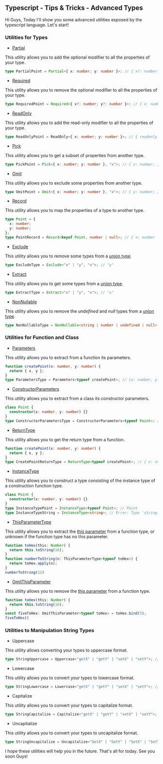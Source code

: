 ## Typescript - Tips & Tricks - Advanced Types

Hi Guys,
Today I'll show you some advanced utilities exposed by the typescript language.
Let's start!
### Utilities for Types
* [Partial](https://www.typescriptlang.org/docs/handbook/utility-types.html#partialtype)

This utility allows you to add the optional modifier to all the properties of your type.
```ts
type PartialPoint = Partial<{ x: number; y: number }>; // { x?: number | undefined; y?: number | undefined; }
```
* [Required](https://www.typescriptlang.org/docs/handbook/utility-types.html#requiredtype)

This utility allows you to remove the optional modifier to all the properties of your type.
```ts
type RequiredPoint = Required<{ x?: number; y?: number }>; // { x: number; y: number; }
```
* [ReadOnly](https://www.typescriptlang.org/docs/handbook/utility-types.html#readonlytype)

This utility allows you to add the read-only modifier to all the properties of your type.
```ts
type ReadOnlyPoint = ReadOnly<{ x: number; y: number }>; // { readonly x: number; readonly y: number; }
```
* [Pick](https://www.typescriptlang.org/docs/handbook/utility-types.html#picktype-keys)

This utility allows you to get a subset of properties from another type.
```ts
type PickPoint = Pick<{ x: number; y: number }, "x">; // { x: number; }
```
* [Omit](https://www.typescriptlang.org/docs/handbook/utility-types.html#omittype-keys)

This utility allows you to exclude some properties from another type.
```ts
type OmitPoint = Omit<{ x: number; y: number }, "x">; // { y: number; }
```
* [Record](https://www.typescriptlang.org/docs/handbook/utility-types.html#recordkeystype)

This utility allows you to map the properties of a type to another type.
```ts
type Point = {
  x: number;
  y: number;
};
type PointRecord = Record<keyof Point, number | null>; // { x: number | null; y: number | null; }
```
* [Exclude](https://www.typescriptlang.org/docs/handbook/utility-types.html#excludetype-excludedunion)

This utility allows you to remove some types from a [union type](https://dev.to/puppo/typescript-tips-tricks-union-and-intersection-1a9l).
```ts
type ExcludeType = Exclude<"x" | "y", "x">; // "y"
```
* [Extract](https://www.typescriptlang.org/docs/handbook/utility-types.html#extracttype-union)

This utility allows you to get some types from a [union type](https://dev.to/puppo/typescript-tips-tricks-union-and-intersection-1a9l).
```ts
type ExtractType = Extract<"x" | "y", "x">; // "x"
```
* [NonNullable](https://www.typescriptlang.org/docs/handbook/utility-types.html#nonnullabletype)

This utility allows you to remove the _undefined_ and _null_ types from a [union type](https://dev.to/puppo/typescript-tips-tricks-union-and-intersection-1a9l).
```ts
type NonNullableType = NonNullable<string | number | undefined | null>; // string | number
```

### Utilities for Function and Class
* [Parameters](https://www.typescriptlang.org/docs/handbook/utility-types.html#parameterstype)

This utility allows you to extract from a function its parameters.
```ts
function createPoint(x: number, y: number) {
  return { x, y };
}
type ParametersType = Parameters<typeof createPoint>; // [x: number, y: number]
```
* [ConstructorParameters](https://www.typescriptlang.org/docs/handbook/utility-types.html#constructorparameterstype)

This utility allows you to extract from a class its constructor parameters.
```ts
class Point {
  constructor(x: number, y: number) {}
}
type ConstructorParametersType = ConstructorParameters<typeof Point>; // [x: number, y: number]
```
* [ReturnType](https://www.typescriptlang.org/docs/handbook/utility-types.html#returntypetype)

This utility allows you to get the return type from a function.
```ts
function createPoint(x: number, y: number) {
  return { x, y };
}
type CreatePointReturnType = ReturnType<typeof createPoint>; // { x: number; y: number; }
```
* [InstanceType](https://www.typescriptlang.org/docs/handbook/utility-types.html#instancetypetype)

This utility allows you to construct a type consisting of the instance type of a construction function type.
```ts
class Point {
  constructor(x: number, y: number) {}
}
type InstanceTypePoint = InstanceType<typeof Point>; // Point
type InstanceTypeString = InstanceType<string>; // Error: Type 'string' does not satisfy the constraint 'new (...args: any) => any'
```
* [ThisParameterType](https://www.typescriptlang.org/docs/handbook/utility-types.html#thisparametertypetype)

This utility allows you to extract the [this parameter](https://dev.to/puppo/typescript-tips-tricks-this-parameter-7n6) from a function type, or unknown if the function type has no this parameter.
```ts
function toHex(this: Number) {
  return this.toString(16);
}
function numberToString(n: ThisParameterType<typeof toHex>) {
  return toHex.apply(n);
}
numberToString(12)
```
* [OmitThisParameter](https://www.typescriptlang.org/docs/handbook/utility-types.html#omitthisparametertype)

This utility allows you to remove the [this parameter](https://dev.to/puppo/typescript-tips-tricks-this-parameter-7n6) from a function type.
```ts
function toHex(this: Number) {
  return this.toString(16);
}
const fiveToHex: OmitThisParameter<typeof toHex> = toHex.bind(5);
fiveToHex()
```

### Utilities to Manipulation String Types
* Uppercase

This utility allows converting your types to uppercase format.
```ts
type StringUppercase = Uppercase<"getX" | "getY" | "setX" | "setY">; // "GETX" | "GETY" | "SETX" | "SETY"
```
* Lowercase

This utility allows you to convert your types to lowercase format.
```ts
type StringLowercase = Lowercase<"getX" | "getY" | "setX" | "setY">; // "getx" | "gety" | "setx" | "sety"
```
* Capitalize

This utility allows you to convert your types to capitalize format.
```ts
type StringCapitalize = Capitalize<"getX" | "getY" | "setX" | "setY">; // "GetX" | "GetY" | "SetX" | "SetY"
```
* Uncapitalize

This utility allows you to convert your types to uncapitalize format.
```ts
type StringUncapitalize = Uncapitalize<"GetX" | "GetY" | "SetX" | "SetY">; // "getX" | "getY" | "setX" | "setY"
```

I hope these utilities will help you in the future.
That's all for today.
See you soon Guys!